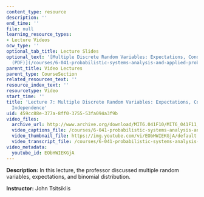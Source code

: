 ```yaml
---
content_type: resource
description: ''
end_time: ''
file: null
learning_resource_types:
- Lecture Videos
ocw_type: ''
optional_tab_title: Lecture Slides
optional_text: '[Multiple Discrete Random Variables: Expectations, Conditioning, Independence
  (PDF)](/courses/6-041-probabilistic-systems-analysis-and-applied-probability-fall-2010/resources/mit6_041f10_l07)'
parent_title: Video Lectures
parent_type: CourseSection
related_resources_text: ''
resource_index_text: ''
resourcetype: Video
start_time: ''
title: 'Lecture 7: Multiple Discrete Random Variables: Expectations, Conditioning,
  Independence'
uid: 459cc88e-377a-8ff0-3755-53fa094a3f9b
video_files:
  archive_url: http://www.archive.org/download/MIT6.041F10/MIT6_041F11_lec07_300k.mp4
  video_captions_file: /courses/6-041-probabilistic-systems-analysis-and-applied-probability-fall-2010/3e9767328a1f5960b751906adf2a3352_EObHWIEKGjA.vtt
  video_thumbnail_file: https://img.youtube.com/vi/EObHWIEKGjA/default.jpg
  video_transcript_file: /courses/6-041-probabilistic-systems-analysis-and-applied-probability-fall-2010/37bdf3cd4ab8880dd43de78e3b0db45e_EObHWIEKGjA.pdf
video_metadata:
  youtube_id: EObHWIEKGjA
---
```


**Description:** In this lecture, the professor discussed multiple random variables, expectations, and binomial distribution.

**Instructor:** John Tsitsiklis



